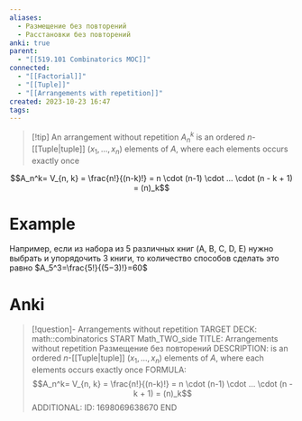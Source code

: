 ```yaml
---
aliases:
  - Размещение без повторений
  - Расстановки без повторений
anki: true
parent:
  - "[[519.101 Combinatorics MOC]]"
connected:
  - "[[Factorial]]"
  - "[[Tuple]]"
  - "[[Arrangements with repetition]]"
created: 2023-10-23 16:47
tags:
---
```


> [!tip] An arrangement without repetition $A^{k}_{n}$
 is an ordered $n$-[[Tuple|tuple]] $(x_1,..., x_n)$ elements of $A$, where each elements occurs exactly once

$$A_n^k= V_{n, k} = \frac{n!}{(n-k)!} = n \cdot (n-1) \cdot ... \cdot (n - k + 1) = (n)_k$$

# Example
Например, если из набора из $5$ различных книг (A, B, C, D, E) нужно выбрать и упорядочить $3$ книги, то количество способов сделать это равно 
$A_5^3=\frac{5!}{(5−3)!}=60$


# Anki
> [!question]- Arrangements without repetition
TARGET DECK: math::combinatorics
START
Math_TWO_side
TITLE:  Arrangements without repetition
Размещение без повторений
DESCRIPTION:  is an ordered $n$-[[Tuple|tuple]] $(x_1,..., x_n)$ elements of $A$, where each elements occurs exactly once
FORMULA: $$A_n^k= V_{n, k} = \frac{n!}{(n-k)!} = n \cdot (n-1) \cdot ... \cdot (n - k + 1) = (n)_k$$
ADDITIONAL:
ID: 1698069638670
END


